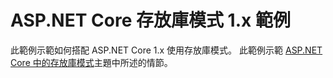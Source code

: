# <a name="aspnet-core-repository-pattern-1x-sample"></a>ASP.NET Core 存放庫模式 1.x 範例

此範例示範如何搭配 ASP.NET Core 1.x 使用存放庫模式。 此範例示範 [ASP.NET Core 中的存放庫模式](https://docs.microsoft.com/aspnet/core/fundamentals/repository-pattern)主題中所述的情節。
